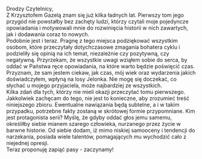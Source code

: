 Drodzy Czytelnicy,  
Z Krzysztofem Gazelą znam się już kilka ładnych lat. Pierwszy tom jego przygód nie powstałby bez zachęty ludzi, którzy czytali moje pojedyncze opowiadania i motywowali mnie do rozwinięcia historii w nich zawartych, jak i dodawania coraz to nowych.  
Podobnie jest i teraz. Pragnę z tego miejsca podziękować wszystkim osobom, które przeczytały dotychczasowe zmagania bohatera cyklu i podzieliły się opinią na ich temat, niezależnie czy pozytywną, czy negatywną. Przyrzekam, że wszystkie uwagi wziąłem sobie do serca, by oddać w Państwa ręce opowiadania, na które warto będzie poświęcić czas. Przyznam, że sam jestem ciekaw, jak czas, mój wiek oraz wydarzenia jakich doświadczyłem, wpłyną na losy Jelonka. Nie mogę się doczekać, co słychać u mojego przyjaciela, może najbardziej ze wszystkich.  
Kilka zdań dla tych, którzy nie mieli okazji przeczytać tomu pierwszego. Jakkolwiek zachęcam do tego, nie jest to konieczne, aby zrozumieć treść niniejszego zbioru. Ewentualne nawiązania będą subtelne, a i w takim przypadku, potrzebne fakty zostaną w skrótowej formie przypomniane. Kim jest protagonista serii? Myślę, że gdyby oddać głos jemu samemu, określiłby siebie mianem szarego człowieka, nurzanego przez życie w barwne historie. Od siebie dodam, iż mimo niskiej samooceny i tendencji do narzekania, posiada wiele talentów, pomagających mu wychodzić cało z niejednej opresji.  
Teraz proponuję zapiąć pasy - zaczynamy!

